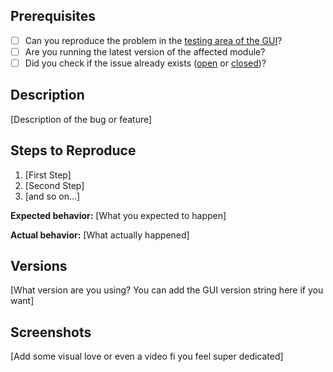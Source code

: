 Prerequisites
-------------

* [ ] Can you reproduce the problem in the [testing area of the GUI](http://westpaccxteam.github.io/GUI-source/)?
* [ ] Are you running the latest version of the affected module?
* [ ] Did you check if the issue already exists ([open](https://github.com/WestpacCXTeam/GUI-source/issues) or
	[closed](https://github.com/WestpacCXTeam/GUI-source/issues?q=is%3Aissue+is%3Aclosed))?

Description
-----------

[Description of the bug or feature]

Steps to Reproduce
------------------

1. [First Step]
2. [Second Step]
3. [and so on…]

**Expected behavior:**
[What you expected to happen]

**Actual behavior:**
[What actually happened]

Versions
--------

[What version are you using? You can add the GUI version string here if you want]

Screenshots
-----------

[Add some visual love or even a video fi you feel super dedicated]